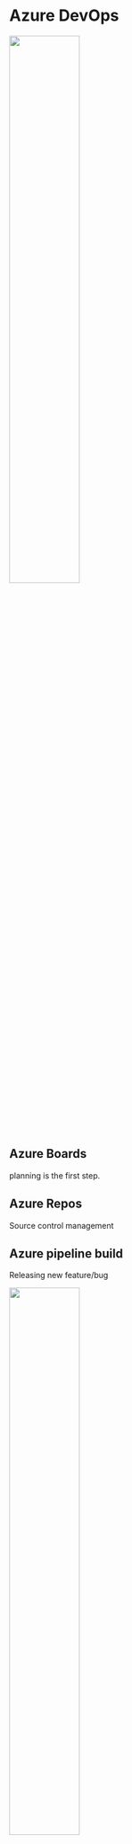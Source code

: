 # Azure DevOps

<img src="https://github.com/user-attachments/assets/4079a4ef-bda6-46a6-afdc-ed58c274e7f0" style="width: 50%;" />

## Azure Boards
planning is the first step.
## Azure Repos
Source control management
## Azure pipeline build
Releasing new feature/bug

<img src="https://github.com/user-attachments/assets/cc1a41da-8187-4241-8b5b-58b06e4a0ae3" style="width: 50%;" />

### Syntax Pipeline
* It is Yaml file which is part of git project
* script or task can be use in script. Task is pre-created script offered as a convenience.
* "Show assistance" button shows the list of tasks and template to define them
* Job represents an execution boundary of a set of steps.
* Each job runs on an agent
* All the steps in a job run on the same agent
* With jobs we can run series of steps in different environment.
* Jobs can run in parallel, sequentially, or across different agents.
```
trigger:
- main

variable: 
  var: var

jobs:
- job: PreWork
  pool: 
    vmImage: ubuntu-latest > run tasks on this image
  steps:
  - script: "Do pre-work"

- job: PostWork
  pool: 
    vmImage: windows-latest
  steps:
  - script: "Do post-work using a different hosted image"

```

## Azure Artifacts
* Traditionaly, depending on application programming language, artifact produced will be different such as JAR file, etc
* The produced artifact in the built pipeline, can be stored in azure atrifact(as a repository).
* In modern, we donot use artifact anymore. Instead docker images are created as artifact.

## Azure Pipelines Stages
* stage is logical boundary in the pipeline. Each stage contains one or more jobs. They run one after another.
* Two stages are defined here.

```
stages:
- stage: Build
  jobs:
  -  job: Test and Build
    steps:
    - task:
    ...
    - task:
    ...
- stage: Deploy
  jobs:
  - deployment: Deploy to development
    steps:
    - task:
    ...
```
* A deployment job is a special type of job in Azure Pipelines that is specifically designed for deployment purposes.
* A deployment job ensures that resources like Azure Web Apps, Kubernetes, virtual machines, or other cloud resources are updated with the new version of your application.
* What differentiates a deployment job from a regular job is that it can track deployment history and provide features like approvals, gates, and rollbacks.

The deployment stage is three part as follows:

<img src="https://github.com/user-attachments/assets/531ae9c9-e828-4510-9d7e-7f5463ad41f8" style="width: 50%;" />

